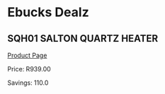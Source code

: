 
# Ebucks Dealz
## SQH01 SALTON QUARTZ HEATER
[Product Page](https://www.ebucks.com/web/shop/productSelected.do?prodId=596317286&catId=1157555557)

Price: R939.00

Savings: 110.0


	